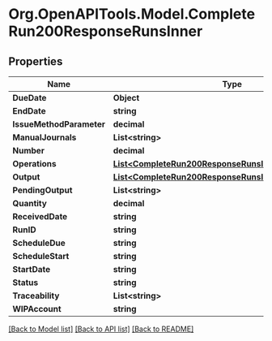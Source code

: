 # Org.OpenAPITools.Model.CompleteRun200ResponseRunsInner

## Properties

Name | Type | Description | Notes
------------ | ------------- | ------------- | -------------
**DueDate** | **Object** |  | [optional] 
**EndDate** | **string** |  | [optional] 
**IssueMethodParameter** | **decimal** |  | [optional] 
**ManualJournals** | **List&lt;string&gt;** |  | [optional] 
**Number** | **decimal** |  | [optional] 
**Operations** | [**List&lt;CompleteRun200ResponseRunsInnerOperationsInner&gt;**](CompleteRun200ResponseRunsInnerOperationsInner.md) |  | [optional] 
**Output** | [**List&lt;CompleteRun200ResponseRunsInnerOutputInner&gt;**](CompleteRun200ResponseRunsInnerOutputInner.md) |  | [optional] 
**PendingOutput** | **List&lt;string&gt;** |  | [optional] 
**Quantity** | **decimal** |  | [optional] 
**ReceivedDate** | **string** |  | [optional] 
**RunID** | **string** |  | [optional] 
**ScheduleDue** | **string** |  | [optional] 
**ScheduleStart** | **string** |  | [optional] 
**StartDate** | **string** |  | [optional] 
**Status** | **string** |  | [optional] 
**Traceability** | **List&lt;string&gt;** |  | [optional] 
**WIPAccount** | **string** |  | [optional] 

[[Back to Model list]](../README.md#documentation-for-models) [[Back to API list]](../README.md#documentation-for-api-endpoints) [[Back to README]](../README.md)

